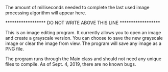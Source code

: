 The amount of milliseconds needed to complete the last used image processing algorithm will appear here.

****************** DO NOT WRITE ABOVE THIS LINE ******************

This is an image editing program.  It currently allows you to open an image and create a grayscale version.  You can choose to save the new grayscale image or clear the image from view.  The program will save any image as a PNG file.

The program runs through the Main class and should not need any unique files to compile.  As of Sept. 4, 2019, there are no known bugs.